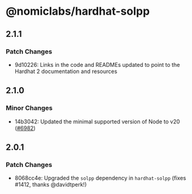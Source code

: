 # @nomiclabs/hardhat-solpp

## 2.1.1

### Patch Changes

- 9d10226: Links in the code and READMEs updated to point to the Hardhat 2 documentation and resources

## 2.1.0

### Minor Changes

- 14b3042: Updated the minimal supported version of Node to v20 ([#6982](https://github.com/NomicFoundation/hardhat/pull/6982))

## 2.0.1

### Patch Changes

- 8068cc4e: Upgraded the `solpp` dependency in `hardhat-solpp` (fixes #1412, thanks @davidtperk!)

